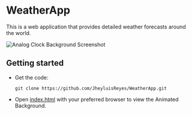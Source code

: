 # WeatherApp
This is a web application that provides detailed weather forecasts around the world.

  ![Analog Clock Background Screenshot](images/AnalogClock.png)

## Getting started
- Get the code:
    ```
    git clone https://github.com/JheyluisReyes/WeatherApp.git
    ```

- Open [index.html](index.html) with your preferred browser to view the Animated Background.
